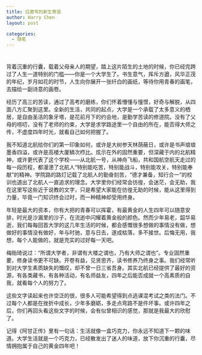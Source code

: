 ```yaml
---
title: 应邀写的新生寄语
author: Harry Chen
layout: post

categories:
  - 随笔
---
```

# 

背着沉重的行囊，载着父母亲人的期望，踏上这片陌生的土地的时候，你已经完跨过了人生一道特别的门槛——你是一个大学生了。书生意气，挥斥方遒，风华正茂的年纪，岁月如花的时节，人生向你展开一张纤白的画纸，等待你用青春的画笔，去描绘一副诗意的画卷。

经历了高三的苦读，通过了高考的磨练，你们怀着懵懂与憧憬，好奇与解脱，从四面八方汇聚到这里。全新的生活，共同的起点，大学是一个承载了太多意义的栖居，是自由圣洁的象牙塔，是花前月下的约会地，是勤学苦读的修道院。没有了父母的唠叨，没有了老师的约束，大学是求学路途里一个自由的所在，能否得大师之传，不虚度四年时光，就看自己如何把握了。

我不知道北航给你们的第一印象如何，或许是大树参天林荫蔽日，或许是书声琅琅墨香四溢，或许是高楼大厦鳞次栉比。炫示在外的固然重要，但深藏于内的北航精神，或许更代表了这个学校——从北航一号，从神舟飞船，共和国航空航天走过的每一段历程，都漫漶了北航人“特别能吃苦，特别能战斗，特别能攻关，特别能奉献”的精神。学院路的路灯记载了北航人的勤奋刻苦，“德才兼备，知行合一”的校训也道出了北航人一直追求的理念。大学里你们经常会彷徨，会迷茫，会无助，我在这里写这些近于说教的文字，只是希望大家能在彷徨无助的时候，能从这里得到力量，毕竟一门知识终会过时，而一种精神却受用终身。

年轻是最大的资本，你有大把的青春可以挥霍，有最黄金的人生四年可以随意安排，时光是沙漏里的沙子，在流逝中闪耀着黄金般的颜色。然而少年易老，韶华易逝，我们每每回首大学的这几年生活的时候，都会感慨很多想做的事情没有做，想做好的事情没有做好，年与时驰，意与日去，遂成枯落，多不接世。后悔无用，我想，每个人能做的，就是充实的过好每一天吧。

梅贻琦说过：“所谓大学者，非谓有大楼之谓也，乃有大师之谓也”。专业固然重要，修身读书更不可缺。开卷有益，见贤思齐，读书修养乃终身之事。我们经常听到对大学生素质缺失的慨叹，却不曾一日三省吾身。其实北航已经提供了最好的资源，有各类藏书，有各种活动，有名师益友，四年之后能否成就一个高素质的自我，就看每个人的努力了。

这些文字读起来也许空泛的很，很多人可能希望得到点逃课混考试之类的法门。不过每个人都是在挫折中成长，少年多磨砺，多走点弯路不是件坏事。或许四年之后，你们再回头看这些文字的时候，会有似曾相识的感觉，那就是我最大的欣慰了。

记得《阿甘正传》里有一句话：生活就像一盒巧克力，你永远不知道下一颗的味道。大学生活就是一个巧克力，已经散发出了迷人的味道，放下你沉重的行囊，尽情拥抱属于自己的黄金四年吧！
